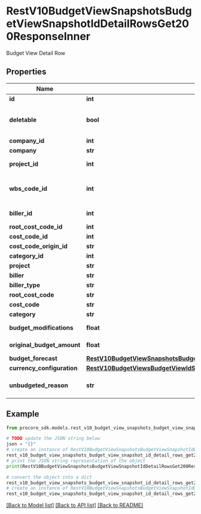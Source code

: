 # RestV10BudgetViewSnapshotsBudgetViewSnapshotIdDetailRowsGet200ResponseInner

Budget View Detail Row

## Properties

Name | Type | Description | Notes
------------ | ------------- | ------------- | -------------
**id** | **int** | ID | [optional] 
**deletable** | **bool** | Indicates if the underlying Budget Line Item can be deleted | [optional] 
**company_id** | **int** | Company ID | [optional] 
**company** | **str** | Company name | [optional] 
**project_id** | **int** | Unique identifier for the project. | [optional] 
**wbs_code_id** | **int** | WBS Code ID or null if WBS information is not available | [optional] 
**biller_id** | **int** | Sub-job or project ID | [optional] 
**root_cost_code_id** | **int** | Division ID | [optional] 
**cost_code_id** | **int** | Cost code ID | [optional] 
**cost_code_origin_id** | **str** | Cost code origin ID | [optional] 
**category_id** | **int** | Category ID | [optional] 
**project** | **str** | Project name | [optional] 
**biller** | **str** | Biller name | [optional] 
**biller_type** | **str** | Biller type | [optional] 
**root_cost_code** | **str** | Division name | [optional] 
**cost_code** | **str** | Cost code name | [optional] 
**category** | **str** | Category | [optional] 
**budget_modifications** | **float** | Budget modifications | [optional] 
**original_budget_amount** | **float** | Original budget amount | [optional] 
**budget_forecast** | [**RestV10BudgetViewSnapshotsBudgetViewSnapshotIdDetailRowsGet200ResponseInnerBudgetForecast**](RestV10BudgetViewSnapshotsBudgetViewSnapshotIdDetailRowsGet200ResponseInnerBudgetForecast.md) |  | [optional] 
**currency_configuration** | [**RestV10BudgetViewsBudgetViewIdSummaryRowsGet200ResponseInnerCurrencyConfiguration**](RestV10BudgetViewsBudgetViewIdSummaryRowsGet200ResponseInnerCurrencyConfiguration.md) |  | [optional] 
**unbudgeted_reason** | **str** | Reason a line does not have a budget_line_item_id | [optional] 

## Example

```python
from procore_sdk.models.rest_v10_budget_view_snapshots_budget_view_snapshot_id_detail_rows_get200_response_inner import RestV10BudgetViewSnapshotsBudgetViewSnapshotIdDetailRowsGet200ResponseInner

# TODO update the JSON string below
json = "{}"
# create an instance of RestV10BudgetViewSnapshotsBudgetViewSnapshotIdDetailRowsGet200ResponseInner from a JSON string
rest_v10_budget_view_snapshots_budget_view_snapshot_id_detail_rows_get200_response_inner_instance = RestV10BudgetViewSnapshotsBudgetViewSnapshotIdDetailRowsGet200ResponseInner.from_json(json)
# print the JSON string representation of the object
print(RestV10BudgetViewSnapshotsBudgetViewSnapshotIdDetailRowsGet200ResponseInner.to_json())

# convert the object into a dict
rest_v10_budget_view_snapshots_budget_view_snapshot_id_detail_rows_get200_response_inner_dict = rest_v10_budget_view_snapshots_budget_view_snapshot_id_detail_rows_get200_response_inner_instance.to_dict()
# create an instance of RestV10BudgetViewSnapshotsBudgetViewSnapshotIdDetailRowsGet200ResponseInner from a dict
rest_v10_budget_view_snapshots_budget_view_snapshot_id_detail_rows_get200_response_inner_from_dict = RestV10BudgetViewSnapshotsBudgetViewSnapshotIdDetailRowsGet200ResponseInner.from_dict(rest_v10_budget_view_snapshots_budget_view_snapshot_id_detail_rows_get200_response_inner_dict)
```
[[Back to Model list]](../README.md#documentation-for-models) [[Back to API list]](../README.md#documentation-for-api-endpoints) [[Back to README]](../README.md)



